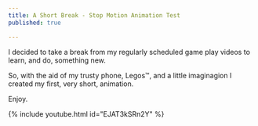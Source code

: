 ```yaml
---
title: A Short Break - Stop Motion Animation Test
published: true

---
```


I decided to  take a break from my regularly scheduled game play videos to learn, and do, something new.

So, with the aid of my trusty phone, Legos&#8482;, and a little imaginagion I created my first, very short, animation.

Enjoy.

{% include youtube.html id="EJAT3kSRn2Y" %}
